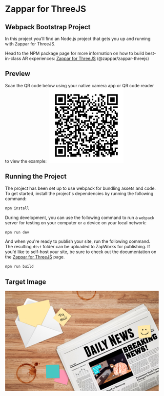 # Zappar for ThreeJS

## Webpack Bootstrap Project

In this project you'll find an Node.js project that gets you up and running with Zappar for ThreeJS.

Head to the NPM package page for more information on how to build best-in-class AR experiences: [Zappar for ThreeJS](https://www.npmjs.com/package/@zappar/zappar-threejs) (@zappar/zappar-threejs)

## Preview

Scan the QR code below using your native camera app or QR code reader to view the example:
​
![Preview QR Code"](preview-qr-code.png)

## Running the Project

The project has been set up to use webpack for bundling assets and code. To get started, install the project's dependencies by running the following command:

```bash
npm install
```

During development, you can use the following command to run a `webpack` server for testing on your computer or a device on your local network:

```bash
npm run dev
```

And when you're ready to publish your site, run the following command. The resulting `dist` folder can be uploaded to ZapWorks for publishing. If you'd like to self-host your site, be sure to check out the documentation on the [Zappar for ThreeJS](https://www.npmjs.com/package/@zappar/zappar-threejs) page.

```bash
npm run build
```

## Target Image
![Target Image](src/example-tracking-image.png)
